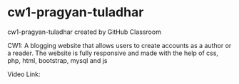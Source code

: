 # cw1-pragyan-tuladhar
cw1-pragyan-tuladhar created by GitHub Classroom

CW1: A blogging website that allows users to create accounts as a author or a reader. The website is fully responsive and made with the help of css, php, html, bootstrap, mysql and js



Video Link:
